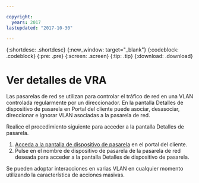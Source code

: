```yaml
---

copyright:
  years: 2017
lastupdated: "2017-10-30"

---
```


{:shortdesc: .shortdesc}
{:new_window: target="_blank"}
{:codeblock: .codeblock}
{:pre: .pre}
{:screen: .screen}
{:tip: .tip}
{:download: .download}

# Ver detalles de VRA 

Las pasarelas de red se utilizan para controlar el tráfico de red en una VLAN controlada regularmente por un direccionador. En la pantalla Detalles de dispositivo de pasarela en Portal del cliente puede asociar, desasociar, direccionar e ignorar VLAN asociadas a la pasarela de red. 

Realice el procedimiento siguiente para acceder a la pantalla Detalles de pasarela. 

1. [Acceda a la pantalla de dispositivo de pasarela](access-gateway-appliances.html) en el portal del cliente. 
2. Pulse en el nombre de dispositivo de pasarela de la pasarela de red deseada para acceder a la pantalla Detalles de dispositivo de pasarela. 

Se pueden adoptar interacciones en varias VLAN en cualquier momento utilizando la característica de acciones masivas.
